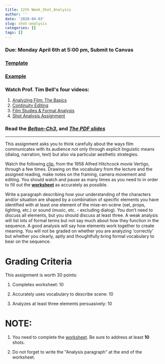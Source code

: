 ```yaml
---
title: 12th Week_Shot_Analysis
author: ''
date: '2020-04-03'
slug: shot-analysis
categories: []
tags: []
---
```


### Due: **Monday April 6th at 5:00 pm**, Submit to Canvas

### [Template](/files/12-week/worksheet.docx/)

### [Example](/files/12-week/example.pdf/)

### Watch Prof. Tim Bell's four videos:

1. [Analyzing Film: The Basics](https://iu.mediaspace.kaltura.com/media/Analyzing+film+1A+The+basics/1_cj175nto)
2. [Continuity Editing](https://iu.mediaspace.kaltura.com/media/Analyzing+film+2A+Continuity+editing/1_780nzqxp)
3. [Film Studies & Formal Analysis](https://iu.mediaspace.kaltura.com/id/1_eovz3qru?width=400&height=285&playerId=26683571)
4. [Shot Analysis Assignment](https://iu.mediaspace.kaltura.com/media/Analyzing+film+4A+shot+analysis+assignment/1_xcmp4qe0)

### Read the [*Belton-Ch3*](/files/12-week/Belton-Ch3.pdf/), and [*The PDF slides*](/files/12-week/slides.pdf/)

---
This assignment asks you to think carefully about the ways film communicates with its audience not only through explicit linguistic means (dialog, narration, text) but also via particular aesthetic strategies.

Watch the following [clip](https://www.youtube.com/watch?v=d-kcczAff40&t=21s), from the 1958 Alfred Hitchcock movie Vertigo, through a few times. Drawing on the vocabulary from the lecture and the assigned reading, make notes on the framing, camera movement and editing. You should watch and pause as many times as you need to in order to fill out the [**worksheet**](/files/12-week/worksheet.docx/) as accurately as possible.

Write a paragraph describing how your understanding of the characters and/or situation are shaped by a combination of specific elements you have identified with at least one element of the mise-en-scène (set, props, lighting, etc.) or sound (music, etc. - excluding dialog). You don’t need to discuss all elements, but you should discuss at least three. A weak analysis will list lots of formal terms but not say much about how they function in the sequence. A good analysis will say how elements work together to create meaning. You will not be graded on whether you are analyzing 'correctly' but whether you clearly, aptly and thoughtfully bring formal vocabulary to bear on the sequence.

# Grading Criteria

This assignment is worth 30 points:

1. Completes worksheet: 10

2. Accurately uses vocabulary to describe scene: 10

3. Analyzes at least three elements persuasively: 10


# NOTE:

1. You need to complete the [worksheet]((/files/12-week/worksheet.docx/)). Be sure to address at least **10** shots. 

2. Do not forget to write the "Analysis paragraph" at the end of the worksheet. 